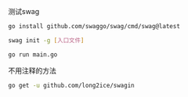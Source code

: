 测试swag

```bash
go install github.com/swaggo/swag/cmd/swag@latest

swag init -g [入口文件]

go run main.go

```

不用注释的方法

```bash
go get -u github.com/long2ice/swagin
```